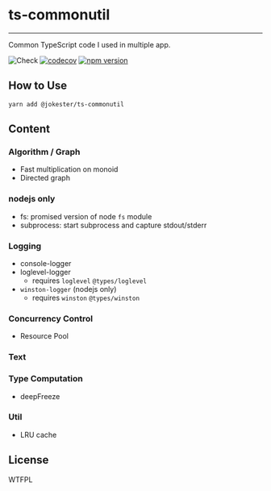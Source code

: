 # ts-commonutil

---

Common TypeScript code I used in multiple app.

![Check](https://github.com/jokester/ts-commonutil/workflows/Check/badge.svg)
[![codecov](https://codecov.io/gh/jokester/ts-commonutil/branch/master/graph/badge.svg)](https://codecov.io/gh/jokester/ts-commonutil)
[![npm version](https://badge.fury.io/js/%40jokester%2Fts-commonutil.svg)](https://badge.fury.io/js/%40jokester%2Fts-commonutil)

## How to Use

```
yarn add @jokester/ts-commonutil

```

## Content

### Algorithm / Graph

- Fast multiplication on monoid
- Directed graph

### nodejs only

- fs: promised version of node `fs` module
- subprocess: start subprocess and capture stdout/stderr

### Logging

- console-logger
- loglevel-logger
    - requires `loglevel` `@types/loglevel`
- `winston-logger` (nodejs only)
    - requires `winston` `@types/winston`

### Concurrency Control

- Resource Pool

### Text

### Type Computation

- deepFreeze

### Util

- LRU cache

## License

WTFPL
